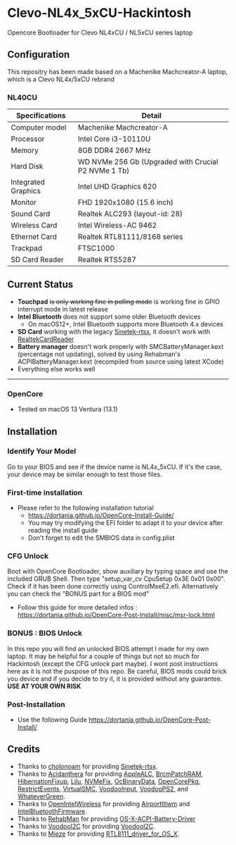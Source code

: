 # Clevo-NL4x_5xCU-Hackintosh
Opencore Bootloader for Clevo NL4xCU / NL5xCU series laptop

## Configuration

This repositry has been made based on a Machenike Machcreator-A laptop, which is a Clevo NL4x/5xCU rebrand

### NL40CU

| Specifications | Detail                                                  |
| ------------------- | ------------------------------------------- |
| Computer model | Machenike Machcreator-A |
| Processor | Intel Core i3-10110U |
| Memory | 8GB DDR4 2667 MHz |
| Hard Disk | WD NVMe 256 Gb (Upgraded with Crucial P2 NVMe 1 Tb)|
| Integrated Graphics | Intel UHD Graphics 620 |
| Monitor | FHD 1920x1080 (15.6 inch) |
| Sound Card | Realtek ALC293 (layout-id: 28) |
| Wireless Card | Intel Wireless-AC 9462 |
| Ethernet Card | Realtek RTL81111/8168 series |
| Trackpad | FTSC1000 |
| SD Card Reader | Realtek RTS5287 |

## Current Status

- **Touchpad** ~~is only working fine in polling mode~~ is working fine in GPIO interrupt mode in latest release
- **Intel Bluetooth** does not support some older Bluetooth devices
  - On macOS12+, Intel Bluetooth supports more Bluetooth 4.x devices
- **SD Card** working with the legacy [Sinetek-rtsx](https://github.com/cholonam/Sinetek-rtsx), it doesn't work with [RealtekCardReader](https://github.com/0xFireWolf/RealtekCardReader)
- **Battery manager** doesn't work properly with SMCBatteryManager.kext (percentage not updating), solved by using Rehabman's ACPIBatteryManager.kext (recompiled from source using latest XCode)
- Everything else works well
---

### OpenCore

- Tested on macOS 13 Ventura (13.1)

## Installation

### Identify Your Model 

Go to your BIOS and see if the device name is NL4x_5xCU. If it's the case, your device may be similar enough to test those files.

### First-time installation

- Please refer to the following installation tutorial
  - https://dortania.github.io/OpenCore-Install-Guide/
  - You may try modifying the EFI folder to adapt it to your device after reading the install guide
  - Don't forget to edit the SMBIOS data in config.plist 

### CFG Unlock

Boot with OpenCore Bootloader, show auxiliary by typing space and use the included GRUB Shell. Then type "setup_var_cv CpuSetup 0x3E 0x01 0x00". Check if it has been done correctly using ControlMseE2.efi. Alternatively you can check the "BONUS part for a BIOS mod"
  - Follow this guide for more detailed infos : https://dortania.github.io/OpenCore-Post-Install/misc/msr-lock.html
  
### BONUS : BIOS Unlock

In this repo you will find an unlocked BIOS attempt I made for my own laptop. It may be helpful for a couple of things but not so much for Hackintosh (except the CFG unlock part maybe). I wont post instructions here as it is not the puspose of this repo. Be careful, BIOS mods could brick you device and if you decide to try it, it is provided without any guarantee. **USE AT YOUR OWN RISK**
  
### Post-Installation 

- Use the following Guide https://dortania.github.io/OpenCore-Post-Install/

## Credits

- Thanks to [cholonoam](https://github.com/cholonoam) for providing [Sinetek-rtsx](https://github.com/cholonam/Sinetek-rtsx).
- Thanks to [Acidanthera](https://github.com/acidanthera) for providing [AppleALC](https://github.com/acidanthera/AppleALC), [BrcmPatchRAM](https://github.com/acidanthera/BrcmPatchRAM), [HibernationFixup](https://github.com/acidanthera/HibernationFixup), [Lilu](https://github.com/acidanthera/Lilu), [NVMeFix](https://github.com/acidanthera/NVMeFix), [OcBinaryData](https://github.com/acidanthera/OcBinaryData), [OpenCorePkg](https://github.com/acidanthera/OpenCorePkg), [RestrictEvents](https://github.com/acidanthera/RestrictEvents), [VirtualSMC](https://github.com/acidanthera/VirtualSMC), [VoodooInput](https://github.com/acidanthera/VoodooInput), [VoodooPS2](https://github.com/acidanthera/VoodooPS2), and [WhateverGreen](https://github.com/acidanthera/WhateverGreen).
- Thanks to [OpenIntelWireless](https://github.com/OpenIntelWireless) for providing [AirportItlwm](https://github.com/OpenIntelWireless/itlwm) and [IntelBluetoothFirmware](https://github.com/OpenIntelWireless/IntelBluetoothFirmware).
- Thanks to [RehabMan](https://github.com/RehabMan) for providing [OS-X-ACPI-Battery-Driver](https://github.com/RehabMan/OS-X-ACPI-Battery-Driver)
- Thanks to [VoodooI2C](https://github.com/VoodooI2C) for providing [VoodooI2C](https://github.com/VoodooI2C/VoodooI2C).
- Thanks to [Mieze](https://github.com/Mieze) for providing [RTL8111_driver_for_OS_X](https://github.com/Mieze/RTL8111_driver_for_OS_X).
